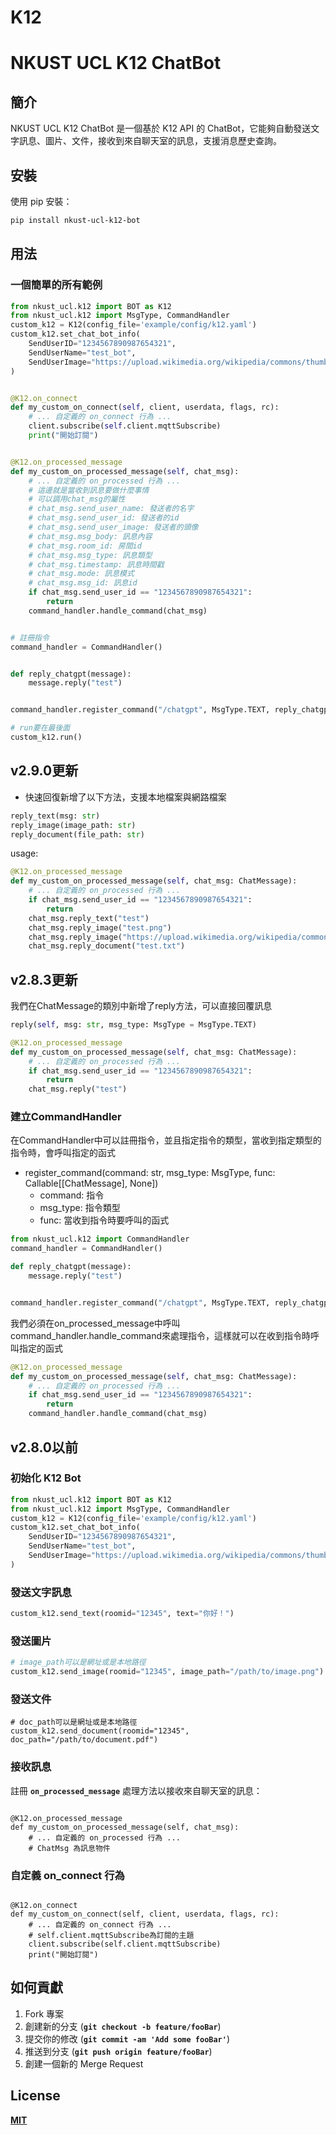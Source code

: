 # K12

# **NKUST UCL K12 ChatBot**

## **簡介**

NKUST UCL K12 ChatBot 是一個基於 K12 API 的 ChatBot，它能夠自動發送文字訊息、圖片、文件，接收到來自聊天室的訊息，支援消息歷史查詢。

## **安裝**

使用 pip 安裝：

```bash
pip install nkust-ucl-k12-bot

```

## **用法**
### 一個簡單的所有範例
```python
from nkust_ucl.k12 import BOT as K12
from nkust_ucl.k12 import MsgType, CommandHandler
custom_k12 = K12(config_file='example/config/k12.yaml')
custom_k12.set_chat_bot_info(
    SendUserID="1234567890987654321",
    SendUserName="test_bot",
    SendUserImage="https://upload.wikimedia.org/wikipedia/commons/thumb/0/04/ChatGPT_logo.svg/512px-ChatGPT_logo.svg.png"
)


@K12.on_connect
def my_custom_on_connect(self, client, userdata, flags, rc):
    # ... 自定義的 on_connect 行為 ...
    client.subscribe(self.client.mqttSubscribe)
    print("開始訂閱")


@K12.on_processed_message
def my_custom_on_processed_message(self, chat_msg):
    # ... 自定義的 on_processed 行為 ...
    # 這邊就是當收到訊息要做什麼事情
    # 可以調用chat_msg的屬性
    # chat_msg.send_user_name: 發送者的名字
    # chat_msg.send_user_id: 發送者的id
    # chat_msg.send_user_image: 發送者的頭像
    # chat_msg.msg_body: 訊息內容
    # chat_msg.room_id: 房間id
    # chat_msg.msg_type: 訊息類型
    # chat_msg.timestamp: 訊息時間戳
    # chat_msg.mode: 訊息模式
    # chat_msg.msg_id: 訊息id
    if chat_msg.send_user_id == "1234567890987654321":
        return
    command_handler.handle_command(chat_msg)


# 註冊指令
command_handler = CommandHandler()


def reply_chatgpt(message):
    message.reply("test")


command_handler.register_command("/chatgpt", MsgType.TEXT, reply_chatgpt)

# run要在最後面
custom_k12.run()
```
## v2.9.0更新
* 快速回復新增了以下方法，支援本地檔案與網路檔案
```python
reply_text(msg: str)
reply_image(image_path: str)
reply_document(file_path: str)
```
usage:
```python
@K12.on_processed_message
def my_custom_on_processed_message(self, chat_msg: ChatMessage):
    # ... 自定義的 on_processed 行為 ...
    if chat_msg.send_user_id == "1234567890987654321":
        return
    chat_msg.reply_text("test")
    chat_msg.reply_image("test.png")
    chat_msg.reply_image("https://upload.wikimedia.org/wikipedia/commons/thumb/0/04/ChatGPT_logo.svg/512px-ChatGPT_logo.svg.png")
    chat_msg.reply_document("test.txt")
```

## v2.8.3更新
我們在ChatMessage的類別中新增了reply方法，可以直接回覆訊息
```python
reply(self, msg: str, msg_type: MsgType = MsgType.TEXT)
```
```python
@K12.on_processed_message
def my_custom_on_processed_message(self, chat_msg: ChatMessage):
    # ... 自定義的 on_processed 行為 ...
    if chat_msg.send_user_id == "1234567890987654321":
        return
    chat_msg.reply("test")
```
### **建立CommandHandler**
在CommandHandler中可以註冊指令，並且指定指令的類型，當收到指定類型的指令時，會呼叫指定的函式
* register_command(command: str, msg_type: MsgType, func: Callable[[ChatMessage], None])
    * command: 指令
    * msg_type: 指令類型
    * func: 當收到指令時要呼叫的函式
```python
from nkust_ucl.k12 import CommandHandler
command_handler = CommandHandler()

def reply_chatgpt(message):
    message.reply("test")


command_handler.register_command("/chatgpt", MsgType.TEXT, reply_chatgpt)
```
我們必須在on_processed_message中呼叫command_handler.handle_command來處理指令，這樣就可以在收到指令時呼叫指定的函式
```python
@K12.on_processed_message
def my_custom_on_processed_message(self, chat_msg: ChatMessage):
    # ... 自定義的 on_processed 行為 ...
    if chat_msg.send_user_id == "1234567890987654321":
        return
    command_handler.handle_command(chat_msg)
```

## v2.8.0以前
### **初始化 K12 Bot**

```python
from nkust_ucl.k12 import BOT as K12
from nkust_ucl.k12 import MsgType, CommandHandler
custom_k12 = K12(config_file='example/config/k12.yaml')
custom_k12.set_chat_bot_info(
    SendUserID="1234567890987654321",
    SendUserName="test_bot",
    SendUserImage="https://upload.wikimedia.org/wikipedia/commons/thumb/0/04/ChatGPT_logo.svg/512px-ChatGPT_logo.svg.png"
)
```

### **發送文字訊息**

```python
custom_k12.send_text(roomid="12345", text="你好！")

```

### **發送圖片**

```python
# image_path可以是網址或是本地路徑
custom_k12.send_image(roomid="12345", image_path="/path/to/image.png")

```

### **發送文件**

```
# doc_path可以是網址或是本地路徑
custom_k12.send_document(roomid="12345", doc_path="/path/to/document.pdf")

```

### **接收訊息**

註冊 **`on_processed_message`** 處理方法以接收來自聊天室的訊息：

```

@K12.on_processed_message
def my_custom_on_processed_message(self, chat_msg):
    # ... 自定義的 on_processed 行為 ...
    # ChatMsg 為訊息物件

```

### **自定義 on_connect 行為**

```

@K12.on_connect
def my_custom_on_connect(self, client, userdata, flags, rc):
    # ... 自定義的 on_connect 行為 ...
    # self.client.mqttSubscribe為訂閱的主題
    client.subscribe(self.client.mqttSubscribe)
    print("開始訂閱")

```

## **如何貢獻**

1. Fork 專案
2. 創建新的分支 (**`git checkout -b feature/fooBar`**)
3. 提交你的修改 (**`git commit -am 'Add some fooBar'`**)
4. 推送到分支 (**`git push origin feature/fooBar`**)
5. 創建一個新的 Merge Request

## **License**

**[MIT](https://choosealicense.com/licenses/mit/)**